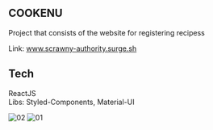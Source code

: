 ## COOKENU

Project that consists of the website for registering recipess<br>

Link: www.scrawny-authority.surge.sh

## Tech

ReactJS<br>
Libs: Styled-Components, Material-UI


![02](https://user-images.githubusercontent.com/87208591/146596391-5eee7931-e40a-43f0-984f-113ce881ee38.png)
![01](https://user-images.githubusercontent.com/87208591/146596403-4b648808-153a-4449-8866-b42e1988a5c6.png)


